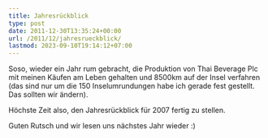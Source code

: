 ```yaml
---
title: Jahresrückblick
type: post
date: 2011-12-30T13:35:24+00:00
url: /2011/12/jahresrueckblick/
lastmod: 2023-09-10T19:14:12+07:00
---
```

Soso, wieder ein Jahr rum gebracht, die Produktion von Thai Beverage Plc mit meinen Käufen am Leben gehalten und 8500km auf der Insel verfahren (das sind nur um die 150 Inselumrundungen habe ich gerade fest gestellt. Das sollten wir ändern).

Höchste Zeit also, den Jahresrückblick für 2007 fertig zu stellen.

Guten Rutsch und wir lesen uns nächstes Jahr wieder :)
